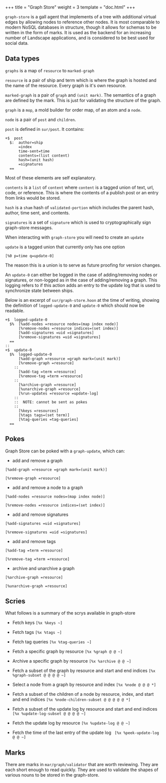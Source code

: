 +++
title = "Graph Store"
weight = 3
template = "doc.html"
+++

`graph-store` is a gall agent that implements of a tree with additional virtual
edges by allowing nodes to reference other nodes. It is most comparable to
modern NoSQL databases in structure, though it allows for schemas to be written
in the form of marks. It is used as the backend for an increasing number of
Landscape applications, and is considered to be best used for social data.

## Data types

`graphs` is a map of `resource` to `marked-graph`

`resource` is a pair of ship and term which is where the graph is hosted and the name of the resource. Every graph is it's own resource.

`marked-graph` is a pair of `graph` and `(unit mark)`. The semantics of a graph are defined by the mark. This is just for validating the structure of the graph.

`graph` is a `mop`, a mold builder for order map, of an atom and a `node`.

`node` is a pair of `post` and `children`.

`post` is defined in `sur/post`. It contains:

```hoon
+$  post
  $:  author=ship
      =index
      time-sent=time
      contents=(list content)
      hash=(unit hash)
      =signatures
  ==
```

Most of these elements are self explanatory.

`contents` is a `list` of `content` where `content` is a tagged union of text, url, code, or reference. This is where the contents of a publish post or an entry from links would be stored.

`hash` is a `sham` hash of `validated-portion` which includes the parent hash, author, time sent, and contents.

`signatures` is a set of `signature` which is used to cryptographically sign graph-store messages.

When interacting with `graph-store` you will need to create an `update`

`update` is a tagged union that currently only has one option

`[%0 p=time q=update-0]`

The reason this is a union is to serve as future proofing for version changes.

An `update-0` can either be logged in the case of adding/removing nodes or signatures, or non-logged as in the case of adding/removing a graph. This logging refers to if this action adds an entry to the update log that is used to synchronize state between ships.

Below is an excerpt of `sur/graph-store.hoon` at the time of writing, showing the definition of `logged-update-0` and `update-0` which should now be readable.

```hoon
+$  logged-update-0
  $%  [%add-nodes =resource nodes=(map index node)]
      [%remove-nodes =resource indices=(set index)]
      [%add-signatures =uid =signatures]
      [%remove-signatures =uid =signatures]
  ==
::
+$  update-0
  $%  logged-update-0
      [%add-graph =resource =graph mark=(unit mark)]
      [%remove-graph =resource]
    ::
      [%add-tag =term =resource]
      [%remove-tag =term =resource]
    ::
      [%archive-graph =resource]
      [%unarchive-graph =resource]
      [%run-updates =resource =update-log]
    ::
    ::  NOTE: cannot be sent as pokes
    ::
      [%keys =resources]
      [%tags tags=(set term)]
      [%tag-queries =tag-queries]
  ==
```

## Pokes

Graph Store can be poked with a `graph-update`, which can:

- add and remove a graph

`[%add-graph =resource =graph mark=(unit mark)]`

`[%remove-graph =resource]`

- add and remove a node to a graph

`[%add-nodes =resource nodes=(map index node)]`

`[%remove-nodes =resource indices=(set index)]`

- add and remove signatures

`[%add-signatures =uid =signatures]`

`[%remove-signatures =uid =signatures]`

- add and remove tags

`[%add-tag =term =resource]`

`[%remove-tag =term =resource]`

- archive and unarchive a graph

`[%archive-graph =resource]`

`[%unarchive-graph =resource]`

## Scries

What follows is a summary of the scrys available in graph-store

- Fetch keys
  `[%x %keys ~]`

- Fetch tags
  `[%x %tags ~]`

- Fetch tag queries
  `[%x %tag-queries ~]`

- Fetch a specific graph by resource
  `[%x %graph @ @ ~]`

- Archive a specific graph by resource
  `[%x %archive @ @ ~]`

- Fetch a subset of the graph by resource and start and end indices
  `[%x %graph-subset @ @ @ @ ~]`

- Select a node from a graph by resource and index
  `[%x %node @ @ @ *]`

- Fetch a subset of the children of a node by resource, index, and start and end indices
  `[%x %node-children-subset @ @ @ @ @ *]`

- Fetch a subset of the update log by resource and start and end indices
  `[%x %update-log-subset @ @ @ @ ~]`

- Fetch the update log by resource
  `[%x %update-log @ @ ~]`

- Fetch the time of the last entry of the update log
  ` [%x %peek-update-log @ @ ~]`

## Marks

There are marks in `mar/graph/validator` that are worth reviewing. They are each short enough to read quickly. They are used to validate the shapes of various nouns to be stored in the graph-store.
